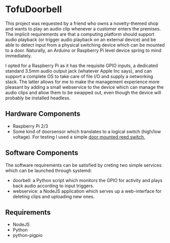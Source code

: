 # TofuDoorbell

This project was requested by a friend who owns a novelty-themed shop and wants to play an audio clip whenever a customer enters the premises. The implicit requirements are that a computing platform should support audio playback (or trigger audio playback on an external device) and be able to detect input from a physical switching device which can be mounted to a door. Naturally, an Arduino or Raspberry Pi level device spring to mind immediately. 

I opted for a Raspberry Pi as it has the requisite GPIO inputs, a dedicated standard 3.5mm audio output jack (whatever Apple Inc says), and can support a complete OS to take care of file I/O and supply a networking stack. The latter allows for me to make the management experience more pleasant by adding a small webservice to the device which can manage the audio clips and allow them to be swapped out, even though the device will probably be installed headless.

## Hardware Components

* Raspberry Pi 2/3
* Some kind of doorsensor which translates to a logical switch (high/low voltage). For testing I used a simple [door mounted reed switch.](https://www.amazon.com/gp/product/B00HR8CT8E)

## Software Components

The software requirements can be satisfied by creting two simple services which can be launched through systemd:

* doorbell: a Python script which monitors the GPIO for activity and plays back audio according to input triggers. 
* webservice: a NodeJS application which serves up a web-interface for deleting clips and uploading new ones. 

## Requirements

* NodeJS 
* Python
* python-pigpio
